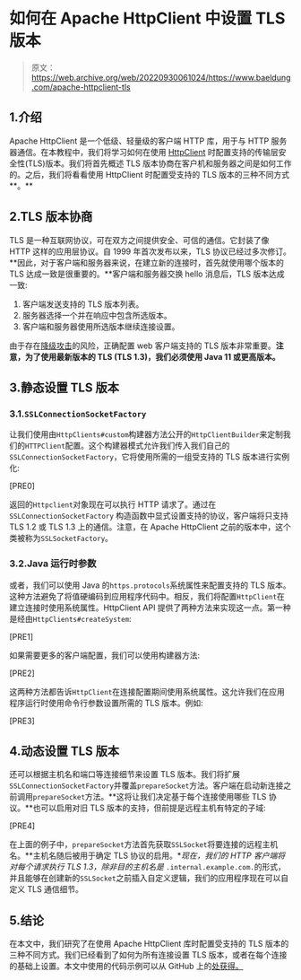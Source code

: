 # 如何在 Apache HttpClient 中设置 TLS 版本

> 原文：<https://web.archive.org/web/20220930061024/https://www.baeldung.com/apache-httpclient-tls>

## 1.介绍

Apache HttpClient 是一个低级、轻量级的客户端 HTTP 库，用于与 HTTP 服务器通信。在本教程中，我们将学习如何在使用 [HttpClient](/web/20220529030614/https://www.baeldung.com/httpclient-guide) 时配置支持的传输层安全性(TLS)版本。我们将首先概述 TLS 版本协商在客户机和服务器之间是如何工作的。之后，我们将看看使用 HttpClient 时配置受支持的 TLS 版本的三种不同方式**。**

## 2.TLS 版本协商

TLS 是一种互联网协议，可在双方之间提供安全、可信的通信。它封装了像 HTTP 这样的应用层协议。自 1999 年首次发布以来，TLS 协议已经过多次修订。**因此，对于客户端和服务器来说，在建立新的连接时，首先就使用哪个版本的 TLS 达成一致是很重要的。**客户端和服务器交换 hello 消息后，TLS 版本达成一致:

1.  客户端发送支持的 TLS 版本列表。
2.  服务器选择一个并在响应中包含所选版本。
3.  客户端和服务器使用所选版本继续连接设置。

由于存在[降级攻击](https://web.archive.org/web/20220529030614/https://en.wikipedia.org/wiki/Downgrade_attack)的风险，正确配置 web 客户端支持的 TLS 版本非常重要。**注意，为了使用最新版本的 TLS (TLS 1.3)，我们必须使用 Java 11 或更高版本。**

## 3.静态设置 TLS 版本

### 3.1.`SSLConnectionSocketFactory`

让我们使用由`HttpClients#custom`构建器方法公开的`HttpClientBuilder`来定制我们的`HTTPClient`配置。这个构建器模式允许我们传入我们自己的`SSLConnectionSocketFactory`，它将使用所需的一组受支持的 TLS 版本进行实例化:

[PRE0]

返回的`Httpclient`对象现在可以执行 HTTP 请求了。通过在`SSLConnectionSocketFactory` 构造函数中显式设置支持的协议，客户端将只支持 TLS 1.2 或 TLS 1.3 上的通信。注意，在 Apache HttpClient 之前的版本中，这个类被称为`SSLSocketFactory`。

### 3.2.Java 运行时参数

或者，我们可以使用 Java 的`https.protocols`系统属性来配置支持的 TLS 版本。这种方法避免了将值硬编码到应用程序代码中。相反，我们将配置`HttpClient`在建立连接时使用系统属性。HttpClient API 提供了两种方法来实现这一点。第一种是经由`HttpClients#createSystem`:

[PRE1]

如果需要更多的客户端配置，我们可以使用构建器方法:

[PRE2]

这两种方法都告诉`HttpClient`在连接配置期间使用系统属性。这允许我们在应用程序运行时使用命令行参数设置所需的 TLS 版本。例如:

[PRE3]

## 4.动态设置 TLS 版本

还可以根据主机名和端口等连接细节来设置 TLS 版本。我们将扩展`SSLConnectionSocketFactory`并覆盖`prepareSocket`方法。客户端在启动新连接之前调用`prepareSocket`方法。**这将让我们决定基于每个连接使用哪些 TLS 协议。**也可以启用对旧 TLS 版本的支持，但前提是远程主机有特定的子域:

[PRE4]

在上面的例子中，`prepareSocket`方法首先获取`SSLSocket`将要连接的远程主机名。**主机名随后被用于确定 TLS 协议的启用。**现在，我们的 HTTP 客户端将对每个请求执行 TLS 1.3，除非目的主机名是* `.internal.example.com.`的形式，并且能够在创建新的`SSLSocket`之前插入自定义逻辑，我们的应用程序现在可以自定义 TLS 通信细节。

## 5.结论

在本文中，我们研究了在使用 Apache HttpClient 库时配置受支持的 TLS 版本的三种不同方式。我们已经看到了如何为所有连接设置 TLS 版本，或者在每个连接的基础上设置。本文中使用的代码示例可以从 GitHub 上的[处获得。](https://web.archive.org/web/20220529030614/https://github.com/eugenp/tutorials/tree/master/apache-httpclient-2)